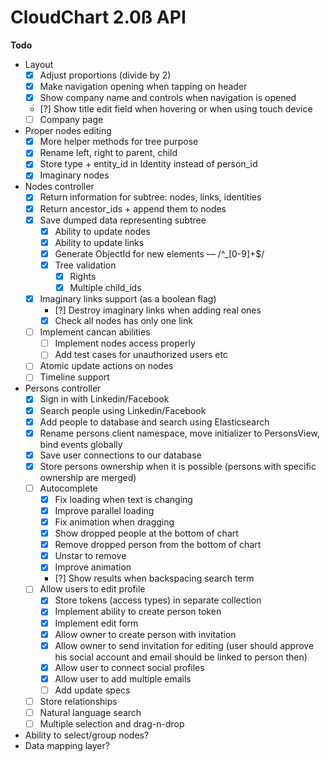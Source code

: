 # CloudChart 2.0ß API

**Todo**

- Layout
  - [x] Adjust proportions (divide by 2)
  - [x] Make navigation opening when tapping on header
  - [x] Show company name and controls when navigation is opened
  - [?] Show title edit field when hovering or when using touch device
  - [ ] Company page
- Proper nodes editing
  - [x] More helper methods for tree purpose
  - [x] Rename left, right to parent, child
  - [x] Store type + entity_id in Identity instead of person_id
  - [x] Imaginary nodes
- Nodes controller
  - [x] Return information for subtree: nodes, links, identities
  - [x] Return ancestor_ids + append them to nodes
  - [x] Save dumped data representing subtree
    - [x] Ability to update nodes
    - [x] Ability to update links
    - [x] Generate ObjectId for new elements — /^_[0-9]+$/
    - [x] Tree validation
      - [x] Rights
      - [x] Multiple child_ids
  - [x] Imaginary links support (as a boolean flag)
    - [?] Destroy imaginary links when adding real ones
    - [x] Check all nodes has only one link
  - [ ] Implement cancan abilities
    - [ ] Implement nodes access properly
    - [ ] Add test cases for unauthorized users etc
  - [ ] Atomic update actions on nodes
  - [ ] Timeline support
- Persons controller
  - [x] Sign in with Linkedin/Facebook
  - [x] Search people using Linkedin/Facebook
  - [x] Add people to database and search using Elasticsearch
  - [x] Rename persons client namespace, move initializer to PersonsView, bind 	events globally
  - [x] Save user connections to our database
  - [x] Store persons ownership when it is possible (persons with specific ownership are merged)
  - [ ] Autocomplete
    - [x] Fix loading when text is changing
    - [x] Improve parallel loading
    - [x] Fix animation when dragging
    - [x] Show dropped people at the bottom of chart
    - [x] Remove dropped person from the bottom of chart
    - [x] Unstar to remove
    - [x] Improve animation
    - [?] Show results when backspacing search term
  - [ ] Allow users to edit profile
    - [x] Store tokens (access types) in separate collection
    - [x] Implement ability to create person token
    - [x] Implement edit form
    - [x] Allow owner to create person with invitation
    - [x] Allow owner to send invitation for editing (user should approve his social account and email should be linked to person then)
    - [x] Allow user to connect social profiles
    - [x] Allow user to add multiple emails
    - [ ] Add update specs
  - [ ] Store relationships
  - [ ] Natural language search
  - [ ] Multiple selection and drag-n-drop
- Ability to select/group nodes?
- Data mapping layer?
